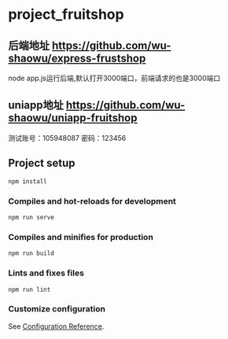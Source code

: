 # project_fruitshop

## 后端地址 https://github.com/wu-shaowu/express-frustshop   
node app.js运行后端,默认打开3000端口，前端请求的也是3000端口
##  uniapp地址 https://github.com/wu-shaowu/uniapp-fruitshop
测试账号：105948087
密码：123456
## Project setup
```
npm install
```

### Compiles and hot-reloads for development
```
npm run serve
```

### Compiles and minifies for production
```
npm run build
```

### Lints and fixes files
```
npm run lint
```


### Customize configuration
See [Configuration Reference](https://cli.vuejs.org/config/).
